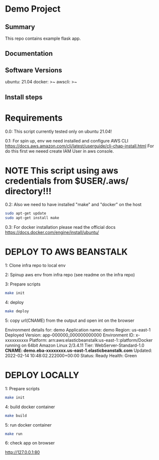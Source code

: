 Demo Project
==============================

Summary
---------
This repo contains example flask app.

Documentation
-------------

Software Versions
---------
ubuntu: 21.04
docker: >~
awscli: >~

Install steps
-------------------
# Requirements

0.0: This script currently tested only on ubuntu 21.04!

0.1: For spin up, env we need installed and configure AWS CLI
https://docs.aws.amazon.com/cli/latest/userguide/cli-chap-install.html
For do this first we neeed create IAM User in aws console.

# NOTE This script using aws credentials from $USER/.aws/ directory!!!

0.2:
Also we need to have installed "make" and "docker" on the host

```sh
sudo apt-get update
sudo apt-get install make
````

0.3:
For docker installation please read the official docs 
https://docs.docker.com/engine/install/ubuntu/

# DEPLOY TO AWS BEANSTALK

1: Clone infra repo to local env

2: Spinup aws env from infra repo (see readme on the infra repo)

3: Prepare scripts

```sh
make init
```

4: deploy

```sh
make deploy
```

5: copy url(CNAME) from the output and open int on the browser

Environment details for: demo
  Application name: demo
  Region: us-east-1
  Deployed Version: app-000000_000000000000
  Environment ID: x-xxxxxxxxxx
  Platform: arn:aws:elasticbeanstalk:us-east-1::platform/Docker running on 64bit Amazon Linux 2/3.4.11
  Tier: WebServer-Standard-1.0
  **CNAME: demo.eba-xxxxxxxx.us-east-1.elasticbeanstalk.com**
  Updated: 2022-02-14 10:48:02.222000+00:00
  Status: Ready
  Health: Green

# DEPLOY LOCALLY
1: Prepare scripts

```sh
make init
```

4: build docker container

```sh
make build
```

5: run docker container

```sh
make run
```

6: check app on browser

http://127.0.0.1:80
